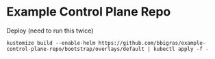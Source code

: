 # Example Control Plane Repo

Deploy (need to run this twice)

```shell
kustomize build --enable-helm https://github.com/bbigras/example-control-plane-repo/bootstrap/overlays/default | kubectl apply -f -
```
